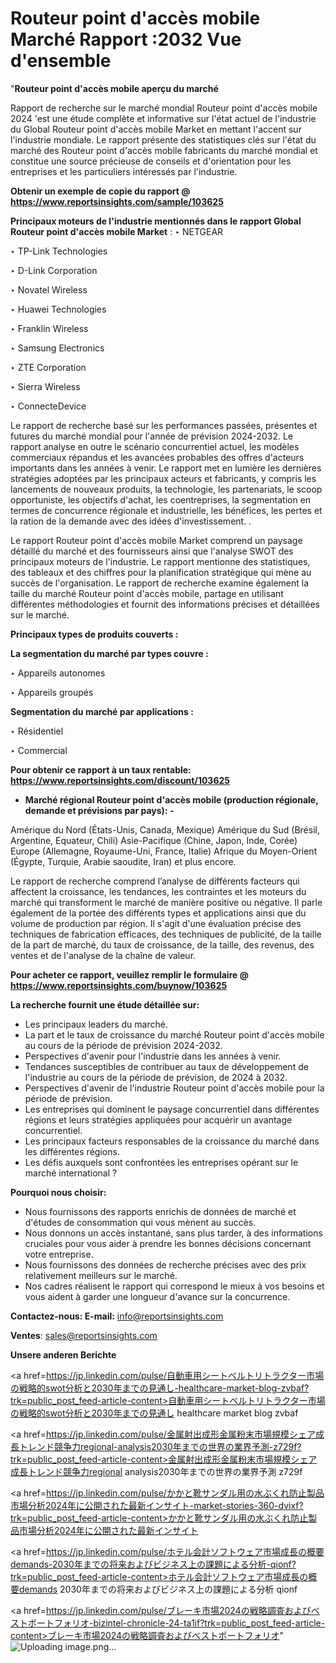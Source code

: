 # Routeur point d'accès mobile Marché Rapport :2032 Vue d'ensemble

"<strong>Routeur point d'accès mobile aperçu du marché</strong>

Rapport de recherche sur le marché mondial Routeur point d'accès mobile 2024 'est une étude complète et informative sur l'état actuel de l'industrie du Global Routeur point d'accès mobile Market en mettant l'accent sur l'industrie mondiale. Le rapport présente des statistiques clés sur l'état du marché des Routeur point d'accès mobile fabricants du marché mondial et constitue une source précieuse de conseils et d'orientation pour les entreprises et les particuliers intéressés par l'industrie.

<strong>Obtenir un exemple de copie du rapport @ <a href=https://www.reportsinsights.com/sample/103625>https://www.reportsinsights.com/sample/103625</a></strong>

<strong>Principaux moteurs de l'industrie mentionnés dans le rapport Global Routeur point d'accès mobile Market</strong> :
‣ NETGEAR

‣ TP-Link Technologies

‣ D-Link Corporation

‣ Novatel Wireless

‣ Huawei Technologies

‣ Franklin Wireless

‣ Samsung Electronics

‣ ZTE Corporation

‣ Sierra Wireless

‣ ConnecteDevice

Le rapport de recherche basé sur les performances passées, présentes et futures du marché mondial pour l'année de prévision 2024-2032. Le rapport analyse en outre le scénario concurrentiel actuel, les modèles commerciaux répandus et les avancées probables des offres d'acteurs importants dans les années à venir. Le rapport met en lumière les dernières stratégies adoptées par les principaux acteurs et fabricants, y compris les lancements de nouveaux produits, la technologie, les partenariats, le scoop opportuniste, les objectifs d'achat, les coentreprises, la segmentation en termes de concurrence régionale et industrielle, les bénéfices, les pertes et la ration de la demande avec des idées d'investissement. .

Le rapport Routeur point d'accès mobile Market comprend un paysage détaillé du marché et des fournisseurs ainsi que l'analyse SWOT des principaux moteurs de l'industrie. Le rapport mentionne des statistiques, des tableaux et des chiffres pour la planification stratégique qui mène au succès de l'organisation. Le rapport de recherche examine également la taille du marché Routeur point d'accès mobile, partage en utilisant différentes méthodologies et fournit des informations précises et détaillées sur le marché.

<strong>Principaux types de produits couverts :</strong>

<strong>La segmentation du marché par types couvre :</strong>

‣ Appareils autonomes

‣ Appareils groupés

<strong>Segmentation du marché par applications :</strong>

‣ Résidentiel

‣ Commercial

<strong>Pour obtenir ce rapport à un taux rentable: <a href=https://www.reportsinsights.com/discount/103625>https://www.reportsinsights.com/discount/103625</a></strong>
<ul>
  <li><strong>Marché régional Routeur point d'accès mobile (production régionale, demande et prévisions par pays): -</strong></li>
</ul>
Amérique du Nord (États-Unis, Canada, Mexique)
Amérique du Sud (Brésil, Argentine, Equateur, Chili)
Asie-Pacifique (Chine, Japon, Inde, Corée)
Europe (Allemagne, Royaume-Uni, France, Italie)
Afrique du Moyen-Orient (Égypte, Turquie, Arabie saoudite, Iran) et plus encore.

Le rapport de recherche comprend l’analyse de différents facteurs qui affectent la croissance, les tendances, les contraintes et les moteurs du marché qui transforment le marché de manière positive ou négative. Il parle également de la portée des différents types et applications ainsi que du volume de production par région. Il s'agit d'une évaluation précise des techniques de fabrication efficaces, des techniques de publicité, de la taille de la part de marché, du taux de croissance, de la taille, des revenus, des ventes et de l'analyse de la chaîne de valeur.

<strong>Pour acheter ce rapport, veuillez remplir le formulaire @   <a href=https://www.reportsinsights.com/buynow/103625>https://www.reportsinsights.com/buynow/103625</a></strong>

<strong>La recherche fournit une étude détaillée sur:</strong>
<ul>
  <li>Les principaux leaders du marché.</li>
  <li>La part et le taux de croissance du marché Routeur point d'accès mobile au cours de la période de prévision 2024-2032.</li>
  <li>Perspectives d'avenir pour l'industrie dans les années à venir.</li>
  <li>Tendances susceptibles de contribuer au taux de développement de l'industrie au cours de la période de prévision, de 2024 à 2032.</li>
  <li>Perspectives d'avenir de l'industrie Routeur point d'accès mobile pour la période de prévision.</li>
  <li>Les entreprises qui dominent le paysage concurrentiel dans différentes régions et leurs stratégies appliquées pour acquérir un avantage concurrentiel.</li>
  <li>Les principaux facteurs responsables de la croissance du marché dans les différentes régions.</li>
  <li>Les défis auxquels sont confrontées les entreprises opérant sur le marché international ?</li>
</ul>
<strong>Pourquoi nous choisir:</strong>
<ul>
  <li>Nous fournissons des rapports enrichis de données de marché et d'études de consommation qui vous mènent au succès.</li>
  <li>Nous donnons un accès instantané, sans plus tarder, à des informations cruciales pour vous aider à prendre les bonnes décisions concernant votre entreprise.</li>
  <li>Nous fournissons des données de recherche précises avec des prix relativement meilleurs sur le marché.</li>
  <li>Nos cadres réalisent le rapport qui correspond le mieux à vos besoins et vous aident à garder une longueur d'avance sur la concurrence.</li>
</ul>
<strong>Contactez-nous:
</strong><strong>E-mail:</strong> <a href=mailto:info@reportsinsights.com>info@reportsinsights.com</a>

<strong>Ventes</strong>: <a href=mailto:sales@reportsinsights.com>sales@reportsinsights.com</a>

<strong>Unsere anderen Berichte</strong>

<a href=https://jp.linkedin.com/pulse/自動車用シートベルトリトラクター市場の戦略的swot分析と2030年までの見通し-healthcare-market-blog-zvbaf?trk=public_post_feed-article-content>自動車用シートベルトリトラクター市場の戦略的swot分析と2030年までの見通し healthcare market blog zvbaf</a>

<a href=https://jp.linkedin.com/pulse/金属射出成形金属粉末市場規模シェア成長トレンド競争力regional-analysis2030年までの世界の業界予測-z729f?trk=public_post_feed-article-content>金属射出成形金属粉末市場規模シェア成長トレンド競争力regional analysis2030年までの世界の業界予測 z729f</a>

<a href=https://jp.linkedin.com/pulse/かかと靴サンダル用の水ぶくれ防止製品市場分析2024年に公開された最新インサイト-market-stories-360-dvixf?trk=public_post_feed-article-content>かかと靴サンダル用の水ぶくれ防止製品市場分析2024年に公開された最新インサイト</a>

<a href=https://jp.linkedin.com/pulse/ホテル会計ソフトウェア市場成長の概要demands-2030年までの将来およびビジネス上の課題による分析-qionf?trk=public_post_feed-article-content>ホテル会計ソフトウェア市場成長の概要demands 2030年までの将来およびビジネス上の課題による分析 qionf</a>

<a href=https://jp.linkedin.com/pulse/ブレーキ市場2024の戦略調査およびベストポートフォリオ-bizintel-chronicle-24-ta1if?trk=public_post_feed-article-content>ブレーキ市場2024の戦略調査およびベストポートフォリオ</a>"
![Uploading image.png…]()
